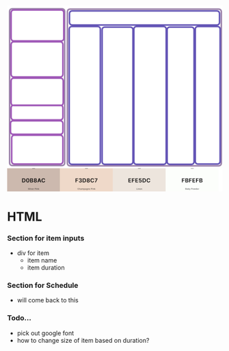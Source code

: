 ![](./assets/wireframe.png)
![](./assets/color_scheme.png)

# HTML

### Section for item inputs

-   div for item
    -   item name
    -   item duration

### Section for Schedule

-   will come back to this

### Todo...

-   pick out google font
-   how to change size of item based on duration?
